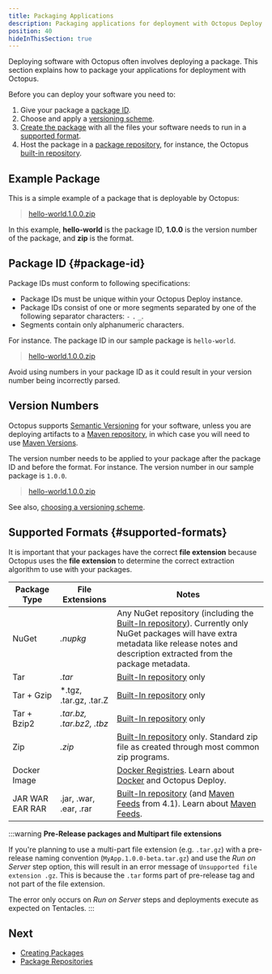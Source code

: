 ```yaml
---
title: Packaging Applications
description: Packaging applications for deployment with Octopus Deploy.
position: 40
hideInThisSection: true
---
```


Deploying software with Octopus often involves deploying a package. This section explains how to package your applications for deployment with Octopus.

Before you can deploy your software you need to:

1. Give your package a [package ID](#package-id).
1. Choose and apply a [versioning scheme](/docs/packaging-applications/versioning.md).
1. [Create the package](/docs/packaging-applications/creating-packages/index.md) with all the files your software needs to run in a [supported format](#supported-formats).
1. Host the package in a [package repository](/docs/packaging-applications/package-repositories/index.md), for instance, the Octopus [built-in repository](/docs/packaging-applications/package-repositories/built-in-repository/index.md).

## Example Package

This is a simple example of a package that is deployable by Octopus:

> [hello-world.1.0.0.zip](https://octopus.com/images/docs/hello-world.1.0.0.zip)

In this example, **hello-world** is the package ID, **1.0.0** is the version number of the package, and **zip** is the format.

## Package ID {#package-id}

Package IDs must conform to following specifications:

- Package IDs must be unique within your Octopus Deploy instance.
- Package IDs consist of one or more segments separated by one of the following separator characters: `-` `.` `_`.
- Segments contain only alphanumeric characters.

For instance. The package ID in our sample package is `hello-world`.

> [hello-world.1.0.0.zip](https://octopus.com/images/docs/hello-world.1.0.0.zip)

Avoid using numbers in your package ID as it could result in your version number being incorrectly parsed.

## Version Numbers

Octopus supports [Semantic Versioning](http://semver.org/) for your software, unless you are deploying artifacts to a [Maven repository](/docs/packaging-applications/package-repositories/maven-feeds.md), in which case you will need to use [Maven Versions](https://octopus.com/blog/maven-versioning-explained).

The version number needs to be applied to your package after the package ID and before the format. For instance. The version number in our sample package is `1.0.0`.

> [hello-world.1.0.0.zip](https://octopus.com/images/docs/hello-world.1.0.0.zip)

See also, [choosing a versioning scheme](/docs/packaging-applications/versioning.md).

## Supported Formats {#supported-formats}

It is important that your packages have the correct **file extension** because Octopus uses the **file extension** to determine the correct extraction algorithm to use with your packages.

| Package Type | File Extensions           | Notes                                    |
| --------------------- | ----------------- | ------------------------- |
| NuGet        | *.nupkg*                   |Any NuGet repository (including the [Built-In repository](/docs/packaging-applications/package-repositories/built-in-repository/pushing-packages-to-the-built-in-repository.md)). Currently only NuGet packages will have extra metadata like release notes and description extracted from the package metadata. |
| Tar          | *.tar*                   | [Built-In repository](/docs/packaging-applications/package-repositories/built-in-repository/pushing-packages-to-the-built-in-repository.md) only |
| Tar + Gzip   | *.tgz, .tar.gz, .tar.Z | [Built-In repository](/docs/packaging-applications/package-repositories/built-in-repository/pushing-packages-to-the-built-in-repository.md) only |                                          |
| Tar + Bzip2  | *.tar.bz, .tar.bz2, .tbz* | [Built-In repository](/docs/packaging-applications/package-repositories/built-in-repository/pushing-packages-to-the-built-in-repository.md) only |                                          |
| Zip          | *.zip*                     | [Built-In repository](/docs/packaging-applications/package-repositories/built-in-repository/pushing-packages-to-the-built-in-repository.md) only. Standard zip file as created through most common zip programs. |
| Docker Image |                            | [Docker Registries](/docs/packaging-applications/package-repositories/docker-registries/index.md). Learn about [Docker](/docs/deployment-examples/docker-containers/index.md) and Octopus Deploy. |
| JAR WAR EAR RAR | .jar, .war, .ear, .rar  |  [Built-In repository](/docs/packaging-applications/package-repositories/built-in-repository/pushing-packages-to-the-built-in-repository.md) (and [Maven Feeds](/docs/packaging-applications/package-repositories/maven-feeds.md) from 4.1). Learn about [Maven Feeds](/docs/packaging-applications/package-repositories/maven-feeds.md). |

:::warning
**Pre-Release packages and Multipart file extensions**

If you're planning to use a multi-part file extension (e.g. `.tar.gz`) with a pre-release naming convention (`MyApp.1.0.0-beta.tar.gz`) and use the *Run on Server* step option, this will result in an error message of `Unsupported file extension .gz`. This is because the `.tar` forms part of pre-release tag and not part of the file extension.

The error only occurs on *Run on Server* steps and deployments execute as expected on Tentacles.
:::

## Next

 - [Creating Packages](/docs/packaging-applications/creating-packages/index.md)
 - [Package Repositories](/docs/packaging-applications/package-repositories/index.md)
